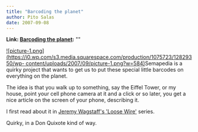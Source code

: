 ```yaml
---
title: "Barcoding the planet"
author: Pito Salas
date: 2007-09-08
---
```


**Link: [Barcoding the planet](None):** ""



[![picture-1.png](https://i0.wp.com/s3.media.squarespace.com/production/1075723/12829350/wp-
content/uploads/2007/09/picture-1.png?w=584)](<http://www.semapedia.org/>
"picture-1.png")Semapedia is a quirky project that wants to get us to put
these special little barcodes on everything on the planet.

The idea is that you walk up to something, say the Eiffel Tower, or my house,
point your cell phone camera at it and a click or so later, you get a nice
article on the screen of your phone, describing it.

I first read about it in [Jeremy Wagstaff's 'Loose
Wire'](<http://online.wsj.com/article/SB118607066711486214.html.html?mod=technology_main_promo_left>
"Jeremy Wagstaff") series.

Quirky, in a Don Quixote kind of way.


